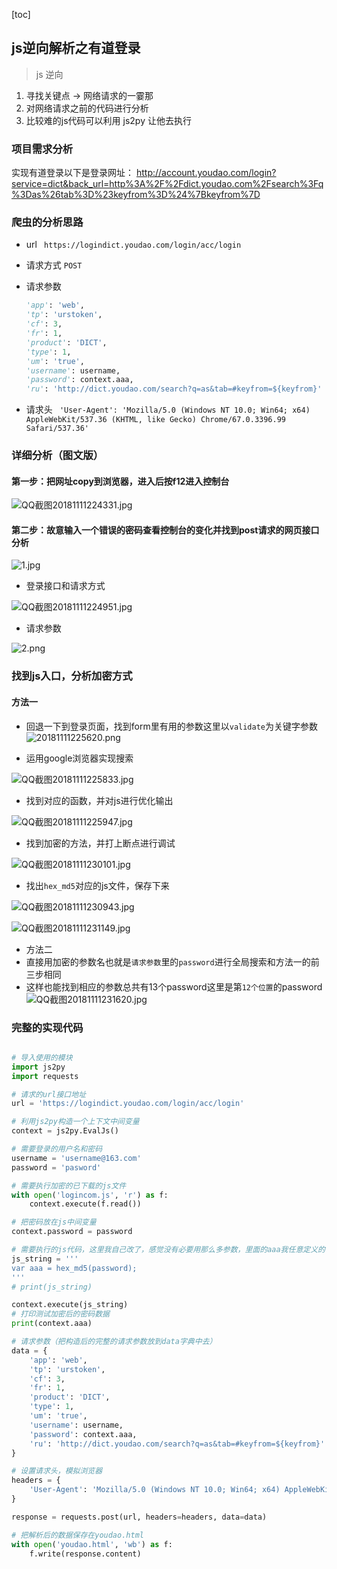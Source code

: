 [toc]

## js逆向解析之有道登录

> js 逆向
1. 寻找关键点 -> 网络请求的一霎那
2. 对网络请求之前的代码进行分析
3. 比较难的js代码可以利用 js2py 让他去执行

### 项目需求分析
> 
实现有道登录以下是登录网址：
http://account.youdao.com/login?service=dict&back_url=http%3A%2F%2Fdict.youdao.com%2Fsearch%3Fq%3Das%26tab%3D%23keyfrom%3D%24%7Bkeyfrom%7D

### 爬虫的分析思路
- url
   ` https://logindict.youdao.com/login/acc/login`

- 请求方式
    `POST`

- 请求参数
    ```python
    'app': 'web',
    'tp': 'urstoken',
    'cf': 3,
    'fr': 1,
    'product': 'DICT',
    'type': 1,
    'um': 'true',
    'username': username,
    'password': context.aaa,
    'ru': 'http://dict.youdao.com/search?q=as&tab=#keyfrom=${keyfrom}'
    ```
    
- 请求头
	` 'User-Agent': 'Mozilla/5.0 (Windows NT 10.0; Win64; x64) AppleWebKit/537.36 (KHTML, like Gecko) Chrome/67.0.3396.99 Safari/537.36'`
    
### 详细分析（图文版）
#### 第一步：把网址copy到浏览器，进入后按f12进入控制台

![QQ截图20181111224331.jpg](https://github.com/WYL-BruceLong/Spider_JS_ReverseParsin/blob/master/images/QQ%E6%88%AA%E5%9B%BE20181111224331.jpg)


#### 第二步：故意输入一个错误的密码查看控制台的变化并找到post请求的网页接口分析

![1.jpg](https://github.com/WYL-BruceLong/Spider_JS_ReverseParsin/blob/master/images/1.jpg)

- 登录接口和请求方式

![QQ截图20181111224951.jpg](https://github.com/WYL-BruceLong/Spider_JS_ReverseParsin/blob/master/images/QQ%E6%88%AA%E5%9B%BE20181111224951.jpg)

- 请求参数

![2.png](https://github.com/WYL-BruceLong/Spider_JS_ReverseParsin/blob/master/images/2.png)


### 找到js入口，分析加密方式
####  方法一
- 回退一下到登录页面，找到form里有用的参数这里以`validate`为关键字参数
![20181111225620.png](https://github.com/WYL-BruceLong/Spider_JS_ReverseParsin/blob/master/images/20181111225620.png)

- 运用google浏览器实现搜索

![QQ截图20181111225833.jpg](https://github.com/WYL-BruceLong/Spider_JS_ReverseParsin/blob/master/images/QQ%E6%88%AA%E5%9B%BE20181111225833.jpg)

- 找到对应的函数，并对js进行优化输出

![QQ截图20181111225947.jpg](https://github.com/WYL-BruceLong/Spider_JS_ReverseParsin/blob/master/images/QQ%E6%88%AA%E5%9B%BE20181111225947.jpg)

- 找到加密的方法，并打上断点进行调试

![QQ截图20181111230101.jpg](https://github.com/WYL-BruceLong/Spider_JS_ReverseParsin/blob/master/images/QQ%E6%88%AA%E5%9B%BE20181111230101.jpg)

- 找出`hex_md5`对应的js文件，保存下来

![QQ截图20181111230943.jpg](https://github.com/WYL-BruceLong/Spider_JS_ReverseParsin/blob/master/images/QQ%E6%88%AA%E5%9B%BE20181111230943.jpg)

![QQ截图20181111231149.jpg](https://github.com/WYL-BruceLong/Spider_JS_ReverseParsin/blob/master/images/QQ%E6%88%AA%E5%9B%BE20181111231149.jpg)


- 方法二
- 直接用加密的参数名也就是`请求参数`里的`password`进行全局搜索和方法一的前三步相同
- 这样也能找到相应的参数总共有13个password这里是第`12个位置`的password
![QQ截图20181111231620.jpg](https://github.com/WYL-BruceLong/Spider_JS_ReverseParsin/blob/master/images/QQ%E6%88%AA%E5%9B%BE20181111231620.jpg)


### 完整的实现代码
```python

# 导入使用的模块
import js2py
import requests

# 请求的url接口地址
url = 'https://logindict.youdao.com/login/acc/login'

# 利用js2py构造一个上下文中间变量
context = js2py.EvalJs()

# 需要登录的用户名和密码
username = 'username@163.com'
password = 'pasword'

# 需要执行加密的已下载的js文件
with open('logincom.js', 'r') as f:
    context.execute(f.read())

# 把密码放在js中间变量
context.password = password

# 需要执行的js代码，这里我自己改了，感觉没有必要用那么多参数，里面的aaa我任意定义的
js_string = '''
var aaa = hex_md5(password);
'''
# print(js_string)

context.execute(js_string)
# 打印测试加密后的密码数据
print(context.aaa)

# 请求参数（把构造后的完整的请求参数放到data字典中去）
data = {
    'app': 'web',
    'tp': 'urstoken',
    'cf': 3,
    'fr': 1,
    'product': 'DICT',
    'type': 1,
    'um': 'true',
    'username': username,
    'password': context.aaa,
    'ru': 'http://dict.youdao.com/search?q=as&tab=#keyfrom=${keyfrom}'
}

# 设置请求头，模拟浏览器
headers = {
    'User-Agent': 'Mozilla/5.0 (Windows NT 10.0; Win64; x64) AppleWebKit/537.36 (KHTML, like Gecko) Chrome/67.0.3396.99 Safari/537.36'
}

response = requests.post(url, headers=headers, data=data)

# 把解析后的数据保存在youdao.html
with open('youdao.html', 'wb') as f:
    f.write(response.content)

```

